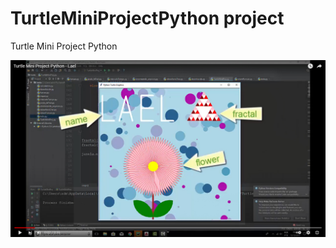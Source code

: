 # TurtleMiniProjectPython project
Turtle Mini Project Python

[![IMAGE ALT TEXT HERE](https://github.com/laelMatos/TurtleMiniProjectPython/blob/master/Turtle_flower_Name_fractal_Python.jpg)](https://www.youtube.com/watch?v=R1YwjlLYqpg)
